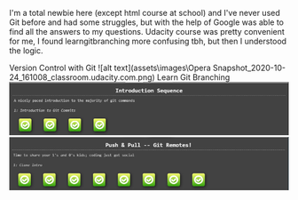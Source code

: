 I'm a total newbie here (except html course at school) and I've never used Git before and had some struggles, but with the help of Google was able to find all the answers to my questions.
Udacity course was pretty convenient for me, I found learngitbranching more confusing tbh, but then I understood the logic.

Version Control with Git
![alt text](assets\images\Opera Snapshot_2020-10-24_161008_classroom.udacity.com.png)
Learn Git Branching
![alt text](assets\images\Screenshot_6.png)
![alt text](assets/images/Screenshot_5.png)

